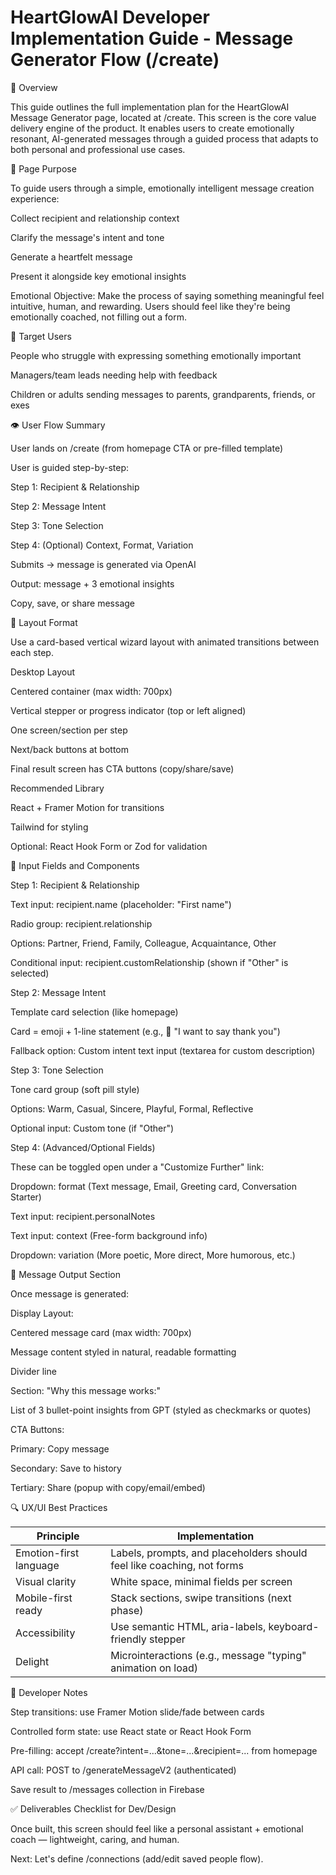 # HeartGlowAI Developer Implementation Guide - Message Generator Flow (/create)

📖 Overview

This guide outlines the full implementation plan for the HeartGlowAI Message Generator page, located at /create. This screen is the core value delivery engine of the product. It enables users to create emotionally resonant, AI-generated messages through a guided process that adapts to both personal and professional use cases.

🔎 Page Purpose

To guide users through a simple, emotionally intelligent message creation experience:

Collect recipient and relationship context

Clarify the message's intent and tone

Generate a heartfelt message

Present it alongside key emotional insights

Emotional Objective:
Make the process of saying something meaningful feel intuitive, human, and rewarding. Users should feel like they're being emotionally coached, not filling out a form.

👥 Target Users

People who struggle with expressing something emotionally important

Managers/team leads needing help with feedback

Children or adults sending messages to parents, grandparents, friends, or exes

👁️ User Flow Summary

User lands on /create (from homepage CTA or pre-filled template)

User is guided step-by-step:

Step 1: Recipient & Relationship

Step 2: Message Intent

Step 3: Tone Selection

Step 4: (Optional) Context, Format, Variation

Submits → message is generated via OpenAI

Output: message + 3 emotional insights

Copy, save, or share message

🔹 Layout Format

Use a card-based vertical wizard layout with animated transitions between each step.

Desktop Layout

Centered container (max width: 700px)

Vertical stepper or progress indicator (top or left aligned)

One screen/section per step

Next/back buttons at bottom

Final result screen has CTA buttons (copy/share/save)

Recommended Library

React + Framer Motion for transitions

Tailwind for styling

Optional: React Hook Form or Zod for validation

🔌 Input Fields and Components

Step 1: Recipient & Relationship

Text input: recipient.name (placeholder: "First name")

Radio group: recipient.relationship

Options: Partner, Friend, Family, Colleague, Acquaintance, Other

Conditional input: recipient.customRelationship (shown if "Other" is selected)

Step 2: Message Intent

Template card selection (like homepage)

Card = emoji + 1-line statement (e.g., 🙏 "I want to say thank you")

Fallback option: Custom intent text input (textarea for custom description)

Step 3: Tone Selection

Tone card group (soft pill style)

Options: Warm, Casual, Sincere, Playful, Formal, Reflective

Optional input: Custom tone (if "Other")

Step 4: (Advanced/Optional Fields)

These can be toggled open under a "Customize Further" link:

Dropdown: format (Text message, Email, Greeting card, Conversation Starter)

Text input: recipient.personalNotes

Text input: context (Free-form background info)

Dropdown: variation (More poetic, More direct, More humorous, etc.)

🌟 Message Output Section

Once message is generated:

Display Layout:

Centered message card (max width: 700px)

Message content styled in natural, readable formatting

Divider line

Section: "Why this message works:"

List of 3 bullet-point insights from GPT (styled as checkmarks or quotes)

CTA Buttons:

Primary: Copy message

Secondary: Save to history

Tertiary: Share (popup with copy/email/embed)

🔍 UX/UI Best Practices

Principle | Implementation
--------- | --------------
Emotion-first language | Labels, prompts, and placeholders should feel like coaching, not forms
Visual clarity | White space, minimal fields per screen
Mobile-first ready | Stack sections, swipe transitions (next phase)
Accessibility | Use semantic HTML, aria-labels, keyboard-friendly stepper
Delight | Microinteractions (e.g., message "typing" animation on load)

💪 Developer Notes

Step transitions: use Framer Motion slide/fade between cards

Controlled form state: use React state or React Hook Form

Pre-filling: accept /create?intent=...&tone=...&recipient=... from homepage

API call: POST to /generateMessageV2 (authenticated)

Save result to /messages collection in Firebase

✅ Deliverables Checklist for Dev/Design



Once built, this screen should feel like a personal assistant + emotional coach — lightweight, caring, and human.

Next: Let's define /connections (add/edit saved people flow). 